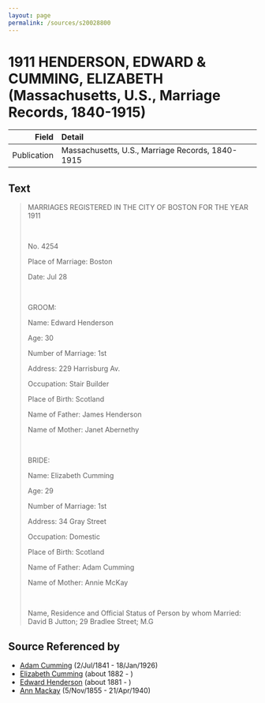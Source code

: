 ```yaml
---
layout: page
permalink: /sources/s20028800
---
```


# 1911 HENDERSON, EDWARD & CUMMING, ELIZABETH (Massachusetts, U.S., Marriage Records, 1840-1915)

Field | Detail
---:|:---
Publication | Massachusetts, U.S., Marriage Records, 1840-1915

## Text

> MARRIAGES REGISTERED IN THE CITY OF BOSTON FOR THE YEAR 1911
>
> <br/>
>
> No. 4254
>
> Place of Marriage: Boston
>
> Date: Jul 28
>
> <br/>
>
> GROOM:
>
> Name: Edward Henderson
>
> Age: 30
>
> Number of Marriage: 1st
>
> Address: 229 Harrisburg Av.
>
> Occupation: Stair Builder
>
> Place of Birth: Scotland
>
> Name of Father: James Henderson
>
> Name of Mother: Janet Abernethy
>
> <br/>
>
> BRIDE:
>
> Name: Elizabeth Cumming
>
> Age: 29
>
> Number of Marriage: 1st
>
> Address: 34 Gray Street
>
> Occupation: Domestic
>
> Place of Birth: Scotland
>
> Name of Father: Adam Cumming
>
> Name of Mother: Annie McKay
>
> <br/>
>
> Name, Residence and Official Status of Person by whom Married: David B Jutton; 29 Bradlee Street; M.G
>

## Source Referenced by

* [Adam Cumming](../people/@55409960@-adam-cumming-b1841-7-2-d1926-1-18.md) (2/Jul/1841 - 18/Jan/1926)
* [Elizabeth Cumming](../people/@35928164@-elizabeth-cumming-b1882-d.md) (about 1882 - )
* [Edward Henderson](../people/@4822940@-edward-henderson-b1881-d.md) (about 1881 - )
* [Ann Mackay](../people/@74868546@-ann-mackay-b1855-11-5-d1940-4-21.md) (5/Nov/1855 - 21/Apr/1940)
